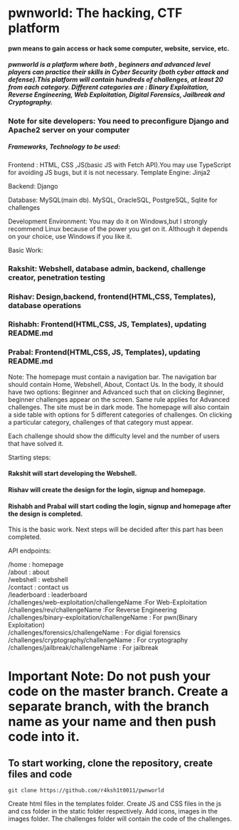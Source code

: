 # pwnworld: The hacking, CTF platform

#### pwn means to gain access or hack some computer, website, service, etc.

##### pwnworld is a platform where both , beginners and advanced level players can practice their skills in Cyber Security (both cyber attack and defense).This platform will contain hundreds of challenges, at least 20 from each category. Different categories are : Binary Exploitation, Reverse Engineering, Web Exploitation, Digital Forensics, Jailbreak and Cryptography.

### Note for site developers: You need to preconfigure Django and Apache2 server on your computer

##### Frameworks, Technology to be used:

Frontend : HTML, CSS ,JS(basic JS with Fetch API).You may use TypeScript for avoiding JS bugs,
            but it is not necessary.
Template Engine: Jinja2

Backend: Django

Database: MySQL(main db). MySQL, OracleSQL, PostgreSQL, Sqlite for challenges

Development Environment: You may do it on Windows,but I strongly recommend Linux because of the power you get on it. Although it depends on your choice, use Windows if you like it.

Basic Work:
### Rakshit: Webshell, database admin, backend, challenge creator, penetration testing
### Rishav: Design,backend, frontend(HTML,CSS, Templates), database operations
### Rishabh: Frontend(HTML,CSS, JS, Templates), updating README.md
### Prabal: Frontend(HTML,CSS, JS, Templates), updating README.md


Note: The homepage must contain a navigation bar. The navigation bar should contain Home, Webshell, About, Contact Us. In the body, it should have two options: Beginner and Advanced such that on clicking Beginner, beginner challenges appear on the screen. Same rule applies for Advanced challenges. The site must be in dark mode. The homepage will also contain a side table with options for 5 different categories of challenges. On clicking a particular category, challenges of that category must appear.

Each challenge should show the difficulty level and the number of users that have solved it.

Starting steps:
#### Rakshit will start developing the Webshell.
#### Rishav will create the design for the login, signup and homepage. 
#### Rishabh and Prabal will start coding the login, signup and homepage after the design is completed.

This is the basic work. Next steps will be decided after this part has been completed.

API endpoints:

/home   : homepage <br>
/about  : about  <br>
/webshell : webshell  <br>
/contact  : contact us  <br>
/leaderboard   : leaderboard <br>
/challenges/web-exploitation/challengeName      :For Web-Exploitation <br>
/challenges/rev/challengeName                   :For Reverse Engineering <br>
/challenges/binary-exploitation/challengeName   : For pwn(Binary Exploitation)  <br>
/challenges/forensics/challengeName             : For digial forensics <br>
/challenges/cryptography/challengeName          : For cryptography  <br>
/challenges/jailbreak/challengeName             : For jailbreak <br>


# Important Note: Do not push your code on the master branch. Create a separate branch, with the branch name as your name and then push code into it. 

## To start working, clone the repository, create files and code
```
git clone https://github.com/r4ksh1t0011/pwnworld
```

Create html files in the templates folder.
Create JS and CSS files in the js and css folder in the static folder respectively.
Add icons, images in the images folder.
The challenges folder will contain the code of the challenges.














